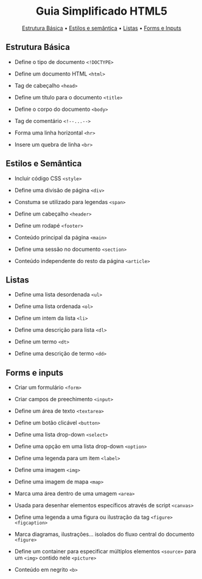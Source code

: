 <h1 align="center">Guia Simplificado HTML5</h1>

<p align="center">
<a href="#estrutura">Estrutura Básica</a> • <a href="#estilos">Estilos e semântica</a> • <a href="#listas">Listas</a> • <a href="#formseinputs">Forms e Inputs</a>
</p>

##

<div id="estrutura">
  
## Estrutura Básica

* Define o tipo de documento `<!DOCTYPE>`

* Define um documento HTML `<html>`

* Tag de cabeçalho `<head>`

* Define um título para o documento `<title>`

* Define o corpo do documento `<body>`

* Tag de comentário `<!--...-->`

* Forma uma linha horizontal `<hr>`

* Insere um quebra de linha `<br>`

</div>

<div id="estilos">
  
## Estilos e Semântica

* Incluir código CSS `<style>`

* Define uma divisão de página `<div>`

* Constuma se utilizado para legendas `<span>`

* Define um cabeçalho `<header>`

* Define um rodapé `<footer>`

* Conteúdo principal da página `<main>`

* Define uma sessão no documento `<section>`

* Conteúdo independente do resto da página `<article>`

</div>

<div id="listas">
 
## Listas

* Define uma lista desordenada `<ul>`

* Define uma lista ordenada `<ol>`

* Define um intem da lista `<li>`

* Define uma descrição para lista `<dl>`

* Define um termo `<dt>`

* Define uma descrição de termo `<dd>`
  
</div> 

<div id="formseinputs">  
  
## Forms e inputs

* Criar um formulário `<form>`

* Criar campos de preechimento `<input>`

* Define um área de texto `<textarea>`

* Define um botão clicável `<button>`

* Define uma lista drop-down `<select>`

* Define uma opção em uma lista drop-down `<option>`

* Define uma legenda para um item `<label>`

* Define uma imagem `<img>`

* Define uma imagem de mapa `<map>`
  
* Marca uma área dentro de uma umagem `<area>`

* Usada para desenhar elementos específicos através de script `<canvas>`
  
* Define uma legenda a uma figura ou ilustração da tag `<figure>` `<figcaption>`
 
* Marca diagramas, ilustrações... isolados do fluxo central do documento `<figure>`
  
* Define um container para especificar múltiplos elementos `<source>` para um `<img>` contido nele `<picture>`

* Conteúdo em negrito `<b>`  

</div> 
